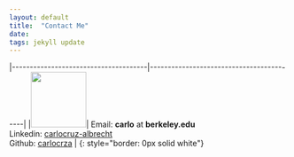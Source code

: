 ```yaml
---
layout: default
title:  "Contact Me"
date:  
tags: jekyll update
---
```

|--------------------------------------|------------------------------------------|
|<img width="100" src="http://carloc.me/files/carlo_icon.jpg">| Email: **carlo** at **berkeley.edu**<br>Linkedin: [carlocruz-albrecht](https://www.linkedin.com/in/carlocruz-albrecht/)<br>Github: [carlocrza](http://github.com/carlocrza/)              |
{: style="border: 0px solid white"}